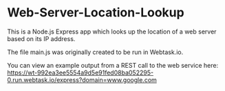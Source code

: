 # Web-Server-Location-Lookup

This is a Node.js Express app which looks up the location of a web server based on its IP address. 

The file main.js was originally created to be run in Webtask.io.

You can view an example output from a REST call to the web service here:
<a href="https://wt-992ea3ee5554a9d5e91fed08ba052295-0.run.webtask.io/express?domain=www.google.com" target="_blank">https://wt-992ea3ee5554a9d5e91fed08ba052295-0.run.webtask.io/express?domain=www.google.com</a>
